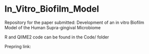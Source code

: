# In_Vitro_Biofilm_Model
Repository for the paper submitted: Development of an in vitro Biofilm Model of the Human Supra-gingival Microbiome

R and QIIME2 code can be found in the Code/ folder

Prepring link:
